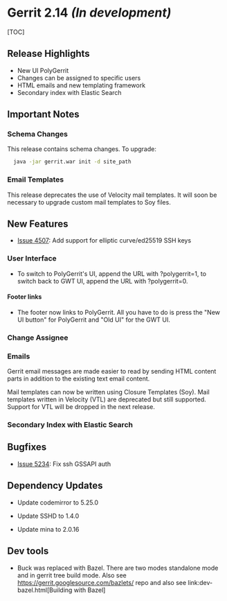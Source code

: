 # Gerrit 2.14 *(In development)*

[TOC]

## Release Highlights

* New UI PolyGerrit
* Changes can be assigned to specific users
* HTML emails and new templating framework
* Secondary index with Elastic Search

## Important Notes

### Schema Changes

This release contains schema changes. To upgrade:

``` sh
  java -jar gerrit.war init -d site_path
```

### Email Templates

This release deprecates the use of Velocity mail templates. It will soon
be necessary to upgrade custom mail templates to Soy files.

## New Features

* [Issue 4507](https://bugs.chromium.org/p/gerrit/issues/detail?id=4507):
Add support for elliptic curve/ed25519 SSH keys

### User Interface

* To switch to PolyGerrit's UI, append the URL with ?polygerrit=1, to switch back to GWT UI, append
the URL with ?polygerrit=0.

#### Footer links

* The footer now links to PolyGerrit. All you have to do is press the "New UI button" for PolyGerrit
and "Old UI" for the GWT UI.

### Change Assignee

### Emails

Gerrit email messages are made easier to read by sending HTML content parts in
addition to the existing text email content.

Mail templates can now be written using Closure Templates (Soy). Mail templates
written in Velocity (VTL) are deprecated but still supported. Support for VTL
will be dropped in the next release.

### Secondary Index with Elastic Search

## Bugfixes

* [Issue 5234](https://bugs.chromium.org/p/gerrit/issues/detail?id=5234):
Fix ssh GSSAPI auth

## Dependency Updates

* Update codemirror to 5.25.0

* Update SSHD to 1.4.0

* Update mina to 2.0.16


## Dev tools

* Buck was replaced with Bazel. There are two modes  standalone mode and in gerrit tree build mode.
  Also see https://gerrit.googlesource.com/bazlets/ repo and also
  see link:dev-bazel.html[Building with Bazel]
